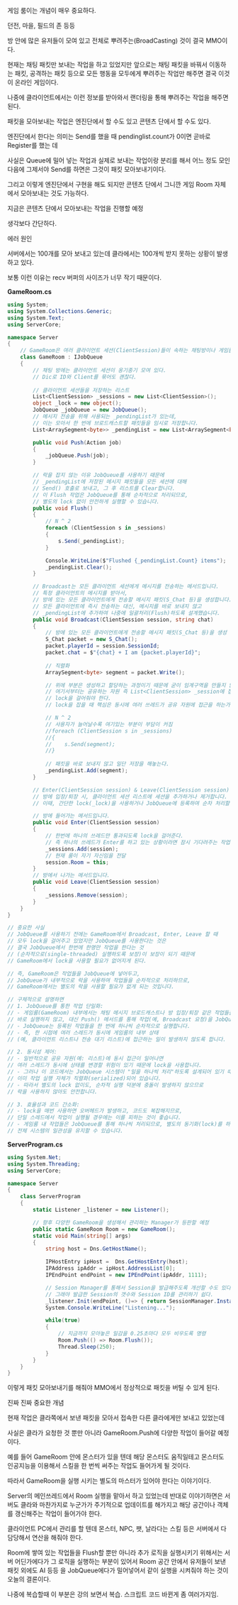 게임 룸이는 개념이 매우 중요하다.

던전, 마을, 필드의 존 등등

방 안에 많은 유저들이 모여 있고 전체로 뿌려주는(BroadCasting) 것이 결국 MMO이다.

현재는 채팅 패킷만 보내는 작업을 하고 있었지만 앞으로는 채팅 패킷을 바꿔서 이동하는 패킷, 공격하는 패킷 등으로 모든 행동을 모두에게 뿌려주는 작업만 해주면 결국 이것이 온라인 게임이다.

나중에 클라이언트에서는 이런 정보를 받아와서 랜더링을 통해 뿌려주는 작업을 해주면 된다.

패킷을 모아보내는 작업은 엔진단에서 할 수도 있고 콘텐츠 단에서 할 수도 있다.

엔진단에서 한다는 의미는 Send를 했을 때 pendinglist.count가 0이면 곧바로 Register를 했는 데 

사실은 Queue에 밀어 넣는 작업과 실제로 보내는 작업이랑 분리를 해서 어느 정도 모인 다음에 그제서야 Send를 하면은 그것이 패킷 모아보내기이다.

그리고 이렇게 엔진단에서 구현을 해도 되지만 콘텐츠 단에서 그니깐 게임 Room 자체에서 모아보내는 것도 가능하다.

지금은 콘텐츠 단에서 모아보내는 작업을 진행할 예정

생각보다 간단하다.

에러 원인

서버에서는 100개를 모아 보내고 있는데 클라에서는 100개씩 받지 못하는 상황이 발생하고 있다.

보통 이런 이유는 recv 버퍼의 사이즈가 너무 작기 때문이다.

**GameRoom.cs**

```csharp
using System;
using System.Collections.Generic;
using System.Text;
using ServerCore;

namespace Server
{
    // GameRoom은 여러 클라이언트 세션(ClientSession)들이 속하는 채팅방이나 게임룸을 나타냄.
    class GameRoom : IJobQueue
    {
        // 채팅 방에는 클라이언트 세션이 옹기종기 모여 있다.
        // Dic로 ID와 Client를 묶어도 괜찮다.
        
        // 클라이언트 세션들을 저장하는 리스트
        List<ClientSession> _sessions = new List<ClientSession>();
        object _lock = new object();
        JobQueue _jobQueue = new JobQueue();
        // 메시지 전송을 위해 사용되는 _pendingList가 있는데,
        // 이는 모아서 한 번에 브로드캐스트할 패킷들을 임시로 저장합니다.
        List<ArraySegment<byte>> _pendingList = new List<ArraySegment<byte>>();

        public void Push(Action job)
        {
            _jobQueue.Push(job);
        }

        // 락을 잡지 않는 이유 JobQueue를 사용하기 때문에
        // _pendingList에 저장된 메시지 패킷들을 모든 세션에 대해
        // Send() 호출로 보내고, 그 후 리스트를 Clear합니다.
        // 이 Flush 작업은 JobQueue를 통해 순차적으로 처리되므로,
        // 별도의 lock 없이 안전하게 실행할 수 있습니다.
        public void Flush()
        {
            // N ^ 2
            foreach (ClientSession s in _sessions)
            {
                s.Send(_pendingList);
            }

            Console.WriteLine($"Flushed {_pendingList.Count} items");
            _pendingList.Clear();
        }

        // Broadcast는 모든 클라이언트 세션에게 메시지를 전송하는 메서드입니다.
        // 특정 클라이언트의 메시지를 받아서,
        // 방에 있는 모든 클라이언트에게 전송할 메시지 패킷(S_Chat 등)을 생성합니다.
        // 모든 클라이언트에 즉시 전송하는 대신, 메시지를 바로 보내지 않고
        // _pendingList에 추가하여 나중에 일괄처리(Flush)하도록 설계했습니다. 
        public void Broadcast(ClientSession session, string chat)
        {
            // 방에 있는 모든 클라이언트에게 전송할 메시지 패킷(S_Chat 등)을 생성
            S_Chat packet = new S_Chat();
            packet.playerId = session.SessionId;
            packet.chat = $"{chat} + I am {packet.playerId}";
            
            // 직렬화
            ArraySegment<byte> segment = packet.Write();

            // 위에 부분은 생성하고 할당하는 과정이기 때문에 굳이 임계구역을 만들지 않아도 괜찮았지만
            // 여기서부터는 공유하는 자원 즉 List<ClientSession> _session에 접근을 해야하기 때문에 
            // lock을 걸어줘야 한다.
            // lock을 잡을 때 핵심은 동시에 여러 쓰레드가 공유 자원에 접근을 하는가이다.

            // N ^ 2
            // 사용자가 늘어날수록 여기있는 부분이 부담이 커짐
            //foreach (ClientSession s in _sessions)
            //{
            //    s.Send(segment);
            //}
            
            // 패킷을 바로 보내지 않고 일단 저장을 해놓는다.
            _pendingList.Add(segment);
        }

        // Enter(ClientSession session) & Leave(ClientSession session)
        // 방에 입장/퇴장 시, 클라이언트 세션 리스트에 세션을 추가하거나 제거합니다.
        // 이때, 간단한 lock(_lock)을 사용하거나 JobQueue에 등록하여 순차 처리할 수도 있습니다.

        // 방에 들어가는 메서드입니다.  
        public void Enter(ClientSession session)
        {
            // 한번에 하나의 쓰레드만 통과되도록 lock을 걸어준다.
            // 즉 하나의 쓰레드가 Enter를 하고 있는 상황이라면 잠시 기다려주는 작업을 해주는 것이다.            
            _sessions.Add(session);
            // 현재 룸이 자기 자신임을 전달
            session.Room = this;
        }
        // 방에서 나가는 메서드입니다.
        public void Leave(ClientSession session)
        {
            _sessions.Remove(session);
        }
    }
}

// 중요한 사실
// JobQueue를 사용하기 전에는 GameRoom에서 Broadcast, Enter, Leave 할 때
// 모두 lock을 걸어주고 있었지만 JobQueue를 사용한다는 것은
// 결국 JobQueue에서 한번에 한명만 작업을 한다는 것
// (순차적으로(single-threaded) 실행하도록 보장)이 보장이 되기 때문에
// GameRoom에서 lock을 사용할 필요가 없어지게 된다.

// 즉, GameRoom은 작업들을 JobQueue에 넣어두고,
// JobQueue가 내부적으로 락을 사용하여 작업들을 순차적으로 처리하므로,
// GameRoom에서는 별도의 락을 사용할 필요가 없게 되는 것입니다.

// 구체적으로 설명하면 
// 1. JobQueue를 통한 작업 단일화:
// - 게임룸(GameRoom) 내부에서는 채팅 메시지 브로드캐스트나 방 입장/퇴장 같은 작업들을
// 바로 실행하지 않고, 대신 Push() 메서드를 통해 작업(예, Broadcast 요청)을 JobQueue에 등록
// - JobQueue는 등록된 작업들을 한 번에 하나씩 순차적으로 실행합니다.
// - 즉, 한 시점에 여러 스레드가 동시에 게임룸의 내부 상태
// (예, 클라이언트 리스트나 전송 대기 리스트)에 접근하는 일이 발생하지 않도록 합니다.

// 2. 동시성 제어:
// - 일반적으로 공유 자원(예: 리스트)에 동시 접근이 일어나면
// 여러 스레드가 동시에 상태를 변경할 위험이 있기 때문에 lock을 사용합니다.
// - 그러나 이 코드에서는 JobQueue 시스템이 "일을 하나씩 처리"하도록 설계되어 있기 때문에,
// 이미 작업 실행 자체가 직렬화(serialized)되어 있습니다.
// - 따라서 별도의 lock 없이도, 순차적 실행 덕분에 충돌이 발생하지 않으므로
// 락을 사용하지 않아도 안전합니다.

// 3. 효율성과 코드 간소화:
// - lock을 매번 사용하면 오버헤드가 발생하고, 코드도 복잡해지므로,
// 단일 스레드에서 작업이 실행될 경우에는 이를 피하는 것이 좋습니다.
// - 게임룸 내 작업들은 JobQueue를 통해 하나씩 처리되므로, 별도의 동기화(lock)를 하지 않아도
// 전체 시스템의 일관성을 유지할 수 있습니다.
```

**ServerProgram.cs**

```csharp
using System.Net;
using System.Threading;
using ServerCore;

namespace Server
{
    class ServerProgram
    {
        static Listener _listener = new Listener();

        // 향후 다양한 GameRoom을 생성해서 관리하는 Manager가 등판할 예정
        public static GameRoom Room = new GameRoom();
        static void Main(string[] args)
        {
            string host = Dns.GetHostName();

            IPHostEntry ipHost =  Dns.GetHostEntry(host);
            IPAddress ipAddr = ipHost.AddressList[0];
            IPEndPoint endPoint = new IPEndPoint(ipAddr, 1111);

            // Session Manager를 통해서 Session을 발급해주도록 개선할 수도 있다.
            // 그래야 발급한 Session의 갯수와 Session ID를 관리하기 쉽다.
            _listener.Init(endPoint, ()=> { return SessionManager.Instance.Generate(); });
            System.Console.WriteLine("Listening...");

            while(true)
            {
                // 지금까지 모아놓은 일감을 0.25초마다 모두 비우도록 명령
                Room.Push(() => Room.Flush());
                Thread.Sleep(250);
            }
        }
    }
}
```

이렇게 패킷 모아보내기를 해줘야 MMO에서 정상적으로 패킷을 버틸 수 있게 된다.

진짜 진짜 중요한 개념

현재 작업은 클라쪽에서 보낸 패킷을 모아서 접속한 다른 클라에게만 보내고 있었는데

사실은 클라가 요청한 것 뿐만 아니라 GameRoom.Push에 다양한 작업이 들어갈 예정이다.

예를 들어 GameRoom 안에 몬스터가 있을 텐데 해당 몬스터도 움직일테고 몬스터도 인공지능을 이용해서 스킬을 한 번씩 써주는 작업도 들어가게 될 것이다.

따라서 GameRoom을 실행 시키는 별도의 마스터가 있어야 한다는 이야기이다.

Server의 메인쓰레드에서 Room 실행을 맡아서 하고 있었는데 반대로 이야기하면은 서버도 클라와 마찬가지로 누군가가 주기적으로 업데이트를 해가지고 해당 공간이나 객체를 갱신해주는 작업이 들어가야 한다.

클라이언트 PC에서 관리를 할 텐데 몬스터, NPC, 팻, 날라다는 스킬 등은 서버에서 다 담당해서 연산을 해줘야 한다. 

Room에 쌓여 있는 작업들을 Flush할 뿐만 아니라 추가 로직을 실행시키기 위해서는 서버 어딘가에다가 그 로직을 실행하는 부분이 있어서 Room 공간 안에서 유저들이 보낸 패킷 외에도  AI 등등 을 JobQueue에다가 밀어넣어서 같이 실행을 시켜줘야 하는 것이 오늘의 결론이다.

나중에 복습할때 이 부분은 강의 보면서 복습. 스크립트 코드 바뀐게 좀 여러가지임.